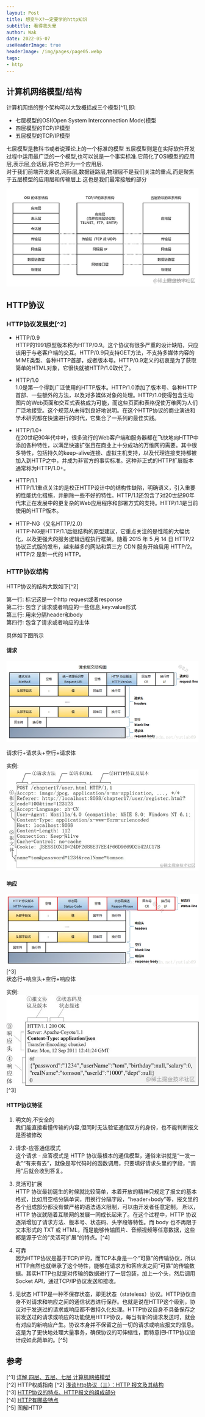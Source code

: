 ```yaml
---
layout: Post  
title: 想变牛X?一定要学的http知识   
subtitle: 看得我头晕  
author: Wak  
date: 2022-05-07  
useHeaderImage: true  
headerImage: /img/pages/page05.webp  
tags:
- http
---
```

  


## 计算机网络模型/结构
计算机网络的整个架构可以大致概括成三个模型[^1],即:  
- 七层模型的OSI(Open System Interconnection Mode)模型  
- 四层模型的TCP/IP模型  
- 五层模型的TCP/IP模型  

七层模型是教科书或者说理论上的一个标准的模型
五层模型则是在实际软件开发过程中运用最广泛的一个模型,也可以说是一个事实标准.它简化了OSI模型的应用层,表示层,会话层,将它合并为一个应用层.  
对于我们前端开发来说,网际层,数据链路层,物理层不是我们关注的重点,而是聚焦于五层模型的应用层和传输层上.这也是我们最常接触的部分  

![1](../.vuepress/public/img/article/netModel.awebp)

## HTTP协议  

### HTTP协议发展史[^2]  
- HTTP/0.9  
HTTP的1991原型版本称为HTTP/0.9。这个协议有很多严重的设计缺陷，只应该用于与老客户端的交互。HTTP/0.9只支持GET方法，不支持多媒体内容的MIME类型、各种HTTP首部，或者版本号。HTTP/0.9定义的初衷是为了获取简单的HTML对象，它很快就被HTTP/1.0取代了。  
  

- HTTP/1.0  
1.0是第一个得到广泛使用的HTTP版本。HTTP/1.0添加了版本号、各种HTTP首部、一些额外的方法，以及对多媒体对象的处理。HTTP/1.0使得包含生动图片的Web页面和交互式表格成为可能，而这些页面和表格促使万维网为人们广泛地接受。这个规范从未得到良好地说明。在这个HTTP协议的商业演进和学术研究都在快速进行的时代，它集合了一系列的最佳实践。  
  

- HTTP/1.0+  
在20世纪90年代中叶，很多流行的Web客户端和服务器都在飞快地向HTTP中添加各种特性，以满足快速扩张且在商业上十分成功的万维网的需要。其中很多特性，包括持久的keep-alive连接、虚拟主机支持，以及代理连接支持都被加入到HTTP之中，并成为非官方的事实标准。这种非正式的HTTP扩展版本通常称为HTTP/1.0+。  
  

- HTTP/1.1  
HTTP/1.1重点关注的是校正HTTP设计中的结构性缺陷，明确语义，引入重要的性能优化措施，并删除一些不好的特性。HTTP/1.1还包含了对20世纪90年代末正在发展中的更复杂的Web应用程序和部署方式的支持。HTTP/1.1是当前使用的HTTP版本。  
  

- HTTP-NG（又名HTTP/2.0）  
HTTP-NG是HTTP/1.1后继结构的原型建议，它重点关注的是性能的大幅优化，以及更强大的服务逻辑远程执行框架。随着 2015 年 5 月 14 日 HTTP/2 协议正式版的发布，越来越多的网站和第三方 CDN 服务开始启用 HTTP/2。HTTP/2 是新一代的 HTTP。

### HTTP协议结构  
HTTP协议的结构大致如下[^2]

第一行: 标记这是一个http request或者response  
第二行: 包含了请求或者响应的一些信息,key:value形式  
第三行: 用来分隔header和body  
第四行: 包含了请求或者响应的主体  

具体如下图所示
#### 请求
![1](../.vuepress/public/img/article/httpStu.webp)  
  
请求行+请求头+空行+请求体  

实例:  
![1](../.vuepress/public/img/article/requesetIns.awebp)



#### 响应  
![1](../.vuepress/public/img/article/httpRes.webp)[^3]  
状态行+响应头+空行+响应体

实例:  
![1](../.vuepress/public/img/article/responseIns.awebp)[^3]

#### HTTP协议特征
1. 明文的,不安全的  
我们能直接看懂传输的内容,但同时无法验证通信双方的身份，也不能判断报文是否被修改  
  

2. 请求-应答通信模式  
这个请求 - 应答模式是 HTTP 协议最根本的通信模型，通俗来讲就是“一发一收”“有来有去”，就像是写代码时的函数调用，只要填好请求头里的字段，“调用”后就会收到答复。  
  

3. 灵活可扩展   
HTTP 协议最初诞生的时候就比较简单，本着开放的精神只规定了报文的基本格式，比如用空格分隔单词，用换行分隔字段，“header+body”等，报文里的各个组成部分都没有做严格的语法语义限制，可以由开发者任意定制。 所以，HTTP 协议就随着互联网的发展一同成长起来了。在这个过程中，HTTP 协议逐渐增加了请求方法、版本号、状态码、头字段等特性。而 body 也不再限于文本形式的 TXT 或 HTML，而是能够传输图片、音频视频等任意数据，这些都是源于它的“灵活可扩展”的特点。[^4]
  

4. 可靠  
因为HTTP协议是基于TCP/IP的，而TCP本身是一个“可靠”的传输协议，所以HTTP自然也就继承了这个特性，能够在请求方和答应发之间“可靠”的传输数据。其实HTTP也就是对传输的数据进行了一层包装，加上一个头，然后调用Socket API，通过TCP/IP协议发送和接收。  
  

5. 无状态
HTTP是一种不保存状态，即无状态（stateless）协议。HTTP协议自身不对请求和响应之间的通信状态进行保存。也就是说在HTTP这个级别，协议对于发送过的请求或响应都不做持久化处理。HTTP协议自身不具备保存之前发送过的请求或响应的功能使用HTTP协议，每当有新的请求发送时，就会有对应的新响应产生。协议本身并不保留之前一切的请求或响应报文的信息。这是为了更快地处理大量事务，确保协议的可伸缩性，而特意把HTTP协议设计成如此简单的。[^5]




## 参考
[^1] [详解 四层、五层、七层 计算机网络模型](https://juejin.cn/post/6844904049800642568#heading-0)  
[^2] HTTP权威指南
[^2] [浅谈http协议（三）：HTTP 报文及其结构](https://segmentfault.com/a/1190000019788537)  
[^3] [HTTP协议的特点、HTTP报文的组成部分](https://juejin.cn/post/7007596073426370568)  
[^4] [HTTP有哪些特点](https://juejin.cn/post/6992082647124525093)  
[^5] 图解HTTP 


